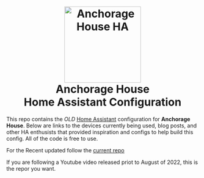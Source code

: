 
<h1 align="center">
  <a name="logo" href="http://slacker-labs.com"><img src="https://github.com/thejeffreystone/home-assistant-configuration/blob/master/config/www/ahlogo_bw.png" alt="Anchorage House HA" width="200"></a>
  <br>
  Anchorage House
  <br>
  Home Assistant Configuration
</h1>

This repo contains the *OLD* [Home Assistant](https://home-assistant.io/) configuration for **Anchorage House**. Below are links to the devices currently being used, blog posts, and other HA enthusists that provided inspiration and configs to help build this config. All of the code is free to use.

For the Recent updated follow the [current repo](https://github.com/thejeffreystone/homeassistant-config)

If you are following a Youtube video released priot to August of 2022, this is the repor you want. 
